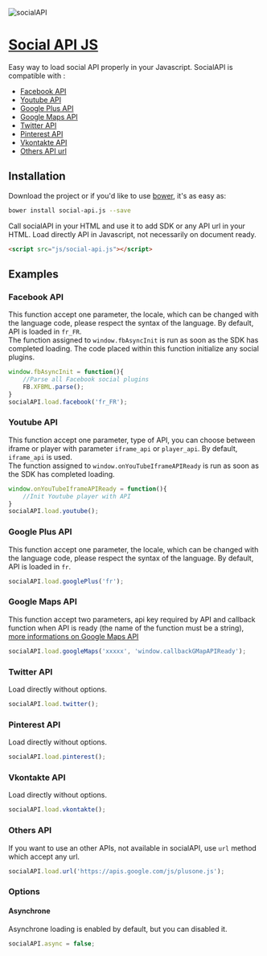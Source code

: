 ![socialAPI](https://img.shields.io/badge/socialAPI-v1.3.3-0769ad.svg?style=flat-square)

# [Social API JS](http://yoriiis.github.io/social-api.js)

Easy way to load social API properly in your Javascript. SocialAPI is compatible with :

* [Facebook API](#facebook_api)
* [Youtube API](#youtube_api)
* [Google Plus API](#google_plus_api)
* [Google Maps API](#google_maps_api)
* [Twitter API](#twitter_api)
* [Pinterest API](#pinterest_api)
* [Vkontakte API](#vkontakte_api)
* [Others API url](#others_api)

## Installation

Download the project or if you'd like to use [bower](http://bower.io), it's as easy as:

```sh
bower install social-api.js --save
```

Call socialAPI in your HTML and use it to add SDK or any API url in your HTML.
Load directly API in Javascript, not necessarily on document ready.

```html
<script src="js/social-api.js"></script>
```

## Examples


### <a name="facebook_api"></a>Facebook API

This function accept one parameter, the locale, which can be changed with the language code, please respect the syntax of the language. By default, API is loaded in `fr_FR`.<br />
The function assigned to `window.fbAsyncInit` is run as soon as the SDK has completed loading. The code placed within this function initialize any social plugins.
```javascript
window.fbAsyncInit = function(){
    //Parse all Facebook social plugins
    FB.XFBML.parse();
}
socialAPI.load.facebook('fr_FR');
```

### <a name="youtube_api"></a>Youtube API

This function accept one parameter, type of API, you can choose between iframe or player with parameter `iframe_api` or `player_api`. By default, `iframe_api` is used.<br />
The function assigned to `window.onYouTubeIframeAPIReady` is run as soon as the SDK has completed loading.
```javascript
window.onYouTubeIframeAPIReady = function(){
    //Init Youtube player with API
}
socialAPI.load.youtube();
```

### <a name="google_plus_api"></a>Google Plus API

This function accept one parameter, the locale, which can be changed with the language code, please respect the syntax of the language. By default, API is loaded in `fr`.
```javascript
socialAPI.load.googlePlus('fr');
```

### <a name="google_maps_api"></a>Google Maps API

This function accept two parameters, api key required by API and callback function when API is ready (the name of the function must be a string), <a href="https://developers.google.com/maps/documentation/javascript/" target="_blank" title="more informations on Google Maps API">more informations on Google Maps API</a>

```javascript
socialAPI.load.googleMaps('xxxxx', 'window.callbackGMapAPIReady');
```

### <a name="twitter_api"></a>Twitter API

Load directly without options.

```javascript
socialAPI.load.twitter();
```

### <a name="pinterest_api"></a>Pinterest API

Load directly without options.

```javascript
socialAPI.load.pinterest();
```

### <a name="vkontakte_api"></a>Vkontakte API

Load directly without options.

```javascript
socialAPI.load.vkontakte();
```

### <a name="others_api"></a>Others API

If you want to use an other APIs, not available in socialAPI, use `url` method which accept any url.

```javascript
socialAPI.load.url('https://apis.google.com/js/plusone.js');
```

### Options

#### Asynchrone

Asynchrone loading is enabled by default, but you can disabled it.

```javascript
socialAPI.async = false;
```

